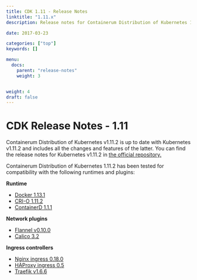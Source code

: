 ```yaml
---
title: CDK 1.11 - Release Notes
linktitle: "1.11.x"
description: Release notes for Containerum Distribution of Kubernetes 1.11

date: 2017-03-23

categories: ["top"]
keywords: []

menu:
  docs:
    parent: "release-notes"
    weight: 3


weight: 4
draft: false
---
```



# CDK Release Notes - 1.11

Containerum Distribution of Kubernetes v1.11.2 is up to date with Kubernetes v1.11.2 and includes all the changes and features of the latter. You can find the release notes for Kubernetes v1.11.2 in [the official repository.](https://github.com/kubernetes/kubernetes/blob/master/CHANGELOG-1.11.md#changelog-since-v1111)


 Containerum Distribution of Kubernetes 1.11.2 has been tested for compatibility with the following runtimes and plugins:


 **Runtime**  
- [Docker 1.13.1](/plugins/docker/)  
- [CRI-O 1.11.2](/plugins/cri-o/)  
- [ContainerD 1.1.1](/plugins/containerd/)  

**Network plugins**  
- [Flannel v0.10.0](/plugins/flannel/)  
- [Calico 3.2](/plugins/calico/)  

**Ingress controllers**  
- [Nginx ingress 0.18.0](/plugins/nginx-ingress/)  
- [HAProxy ingress 0.5](/plugins/haproxy/)  
- [Traefik v1.6.6](/plugins/traefik/)  
